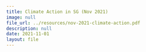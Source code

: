 ```yaml
---
title: Climate Action in SG (Nov 2021)
image: null
file_url: ../resources/nov-2021-climate-action.pdf
description: null
date: 2021-11-01
layout: file
---
```


  
